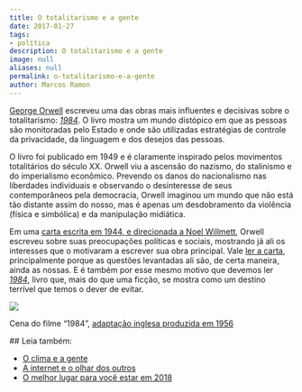 ```yaml
---
title: O totalitarismo e a gente
date: 2017-01-27
tags:
- política
description: O totalitarismo e a gente
image: null
aliases: null
permalink: o-totalitarismo-e-a-gente
author: Marcos Ramon
---
```

[George Orwell](https://g.co/kgs/t7yRWF) escreveu uma das obras mais influentes e decisivas sobre o totalitarismo: [_1984_](http://amzn.to/2kyyKqU). O livro mostra um mundo distópico em que as pessoas são monitoradas pelo Estado e onde são utilizadas estratégias de controle da privacidade, da linguagem e dos desejos das pessoas.

O livro foi publicado em 1949 e é claramente inspirado pelos movimentos totalitários do século XX. Orwell viu a ascensão do nazismo, do stalinismo e do imperialismo econômico. Prevendo os danos do nacionalismo nas liberdades individuais e observando o desinteresse de seus contemporâneos pela democracia, Orwell imaginou um mundo que não está tão distante assim do nosso, mas é apenas um desdobramento da violência (física e simbólica) e da manipulação midiática.

Em uma [carta escrita em 1944, e direcionada a Noel Willmett](http://www.elfikurten.com.br/2016/07/carta-de-george-orwell-explica-1984.html), Orwell escreveu sobre suas preocupações políticas e sociais, mostrando já ali os interesses que o motivaram a escrever sua obra principal. Vale [ler a carta](http://www.elfikurten.com.br/2016/07/carta-de-george-orwell-explica-1984.html), principalmente porque as questões levantadas ali são, de certa maneira, ainda as nossas. E é também por esse mesmo motivo que devemos ler [_1984_](http://amzn.to/2kyyKqU), livro que, mais do que uma ficção, se mostra como um destino terrível que temos o dever de evitar.

<img src="/assets/img/o-totalitarismo-e-a gente-medium.jpeg">

Cena do filme “1984”, [adaptação inglesa produzida em 1956](https://en.wikipedia.org/wiki/1984_%281956_film%29)


<div class="leia-tambem" markdown="1">
## Leia também:

- <a href="/o-clima-e-a-gente">O clima e a gente</a>
- <a href="/a-internet-e-o-olhar-dos-outros">A internet e o olhar dos outros</a>
- <a href="/o-melhor-lugar-para-voce-estar-em-2018">O melhor lugar para você estar em 2018</a>
</div>